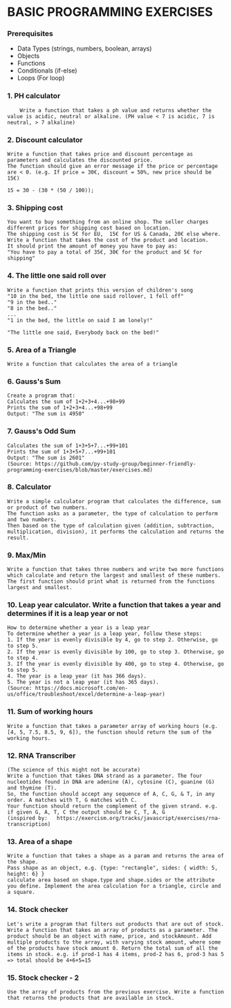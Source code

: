 # BASIC PROGRAMMING EXERCISES

### Prerequisites 
- Data Types (strings, numbers, boolean, arrays)
- Objects
- Functions
- Conditionals (if-else)
- Loops (For loop)


### 1. PH calculator
```
	Write a function that takes a ph value and returns whether the value is acidic, neutral or alkaline. (PH value < 7 is acidic, 7 is neutral, > 7 alkaline)
```

### 2. Discount calculator

	Write a function that takes price and discount percentage as parameters and calculates the discounted price. 
	The function should give an error message if the price or percentage are < 0. (e.g. If price = 30€, discount = 50%, new price should be 15€)

	15 = 30 - (30 * (50 / 100));


### 3. Shipping cost

	You want to buy something from an online shop. The seller charges different prices for shipping cost based on location. 
	The shipping cost is 5€ for EU,  15€ for US & Canada, 20€ else where. 
	Write a function that takes the cost of the product and location. 
	It should print the amount of money you have to pay as:
	"You have to pay a total of 35€, 30€ for the product and 5€ for shipping"



### 4. The little one said roll over

	Write a function that prints this version of children's song
	"10 in the bed, the little one said rollover, 1 fell off" 
	"9 in the bed.."
	"8 in the bed.."
	...
	"1 in the bed, the little on said I am lonely!"

	"The little one said, Everybody back on the bed!"


### 5. Area of a Triangle

	Write a function that calculates the area of a triangle 

### 6. Gauss's Sum

	Create a program that:
	Calculates the sum of 1+2+3+4...+98+99
	Prints the sum of 1+2+3+4...+98+99
	Output: "The sum is 4950"

### 7. Gauss's Odd Sum

	Calculates the sum of 1+3+5+7...+99+101
	Prints the sum of 1+3+5+7...+99+101
	Output: "The sum is 2601"
	(Source: https://github.com/py-study-group/beginner-friendly-programming-exercises/blob/master/exercises.md)

### 8. Calculator

	Write a simple calculator program that calculates the difference, sum or product of two numbers. 
	The function asks as a parameter, the type of calculation to perform and two numbers. 
	Then based on the type of calculation given (addition, subtraction, multiplication, division), it performs the calculation and returns the result. 


### 9. Max/Min

	Write a function that takes three numbers and write two more functions which calculate and return the largest and smallest of these numbers.
	The first function should print what is returned from the functions largest and smallest.
	

### 10. Leap year calculator. Write a function that takes a year and determines if it is a leap year or not

	How to determine whether a year is a leap year 
	To determine whether a year is a leap year, follow these steps:
    1. If the year is evenly divisible by 4, go to step 2. Otherwise, go to step 5.
    2. If the year is evenly divisible by 100, go to step 3. Otherwise, go to step 4.
    3. If the year is evenly divisible by 400, go to step 4. Otherwise, go to step 5.
    4. The year is a leap year (it has 366 days).
    5. The year is not a leap year (it has 365 days).
	(Source: https://docs.microsoft.com/en-us/office/troubleshoot/excel/determine-a-leap-year)


### 11. Sum of working hours
	
	Write a function that takes a parameter array of working hours (e.g. [4, 5, 7.5, 8.5, 9, 6]), the function should return the sum of the working hours.


### 12. RNA Transcriber

	(The science of this might not be accurate)
	Write a function that takes DNA strand as a parameter. The four nucleotides found in DNA are adenine (A), cytosine (C), guanine (G) and thymine (T).
	So, the function should accept any sequence of A, C, G, & T, in any order. A matches with T, G matches with C. 
	Your function should return the complement of the given strand. e.g. if given G, A, T, C the output should be C, T, A, G
	(inspired by: 	https://exercism.org/tracks/javascript/exercises/rna-transcription)


### 13. Area of a shape 

	Write a function that takes a shape as a param and returns the area of the shape.
	Pass shape as an object, e.g. {type: "rectangle", sides: { width: 5, height: 6} }
	calculate area based on shape.type and shape.sides or the attribute you define. Implement the area calculation for a triangle, circle and a square.

### 14. Stock checker

	Let's write a program that filters out products that are out of stock.
	Write a function that takes an array of products as a parameter. The product should be an object with name, price, and stockAmount. Add multiple products to the array, with varying stock amount, where some of the products have stock amount 0. Return the total sum of all the items in stock. e.g. if prod-1 has 4 items, prod-2 has 6, prod-3 has 5 => total should be 4+6+5=15



### 15. Stock checker - 2 

	Use the array of products from the previous exercise. Write a function that returns the products that are available in stock. 